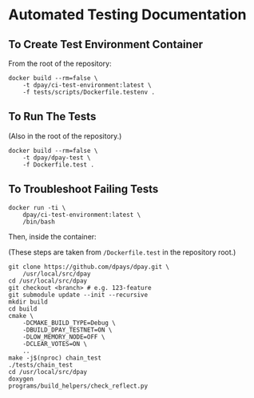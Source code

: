 # Automated Testing Documentation

## To Create Test Environment Container

From the root of the repository:

    docker build --rm=false \
        -t dpay/ci-test-environment:latest \
        -f tests/scripts/Dockerfile.testenv .

## To Run The Tests

(Also in the root of the repository.)

    docker build --rm=false \
        -t dpay/dpay-test \
        -f Dockerfile.test .

## To Troubleshoot Failing Tests

    docker run -ti \
        dpay/ci-test-environment:latest \
        /bin/bash

Then, inside the container:

(These steps are taken from `/Dockerfile.test` in the
repository root.)

    git clone https://github.com/dpays/dpay.git \
        /usr/local/src/dpay
    cd /usr/local/src/dpay
    git checkout <branch> # e.g. 123-feature
    git submodule update --init --recursive
    mkdir build
    cd build
    cmake \
        -DCMAKE_BUILD_TYPE=Debug \
        -DBUILD_DPAY_TESTNET=ON \
        -DLOW_MEMORY_NODE=OFF \
        -DCLEAR_VOTES=ON \
        ..
    make -j$(nproc) chain_test
    ./tests/chain_test
    cd /usr/local/src/dpay
    doxygen
    programs/build_helpers/check_reflect.py
